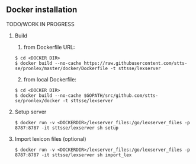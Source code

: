 ## Docker installation

TODO/WORK IN PROGRESS

1. Build

    1. from Dockerfile URL:

      `$ cd <DOCKER DIR>`   
      `$ docker build --no-cache https://raw.githubusercontent.com/stts-se/pronlex/master/docker/Dockerfile -t sttsse/lexserver`   

    2. from local Dockerfile:

      `$ cd <DOCKER DIR>`   
      `$ docker build --no-cache $GOPATH/src/github.com/stts-se/pronlex/docker -t sttsse/lexserver`   

3. Setup server

   `$ docker run -v <DOCKERDIR>/lexserver_files:/go/lexserver_files -p 8787:8787 -it sttsse/lexserver sh setup`

4. Import lexicon files (optional)

   `$ docker run -v <DOCKERDIR>/lexserver_files:/go/lexserver_files -p 8787:8787 -it sttsse/lexserver sh import_lex`


